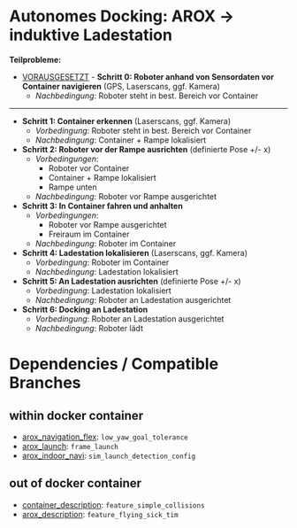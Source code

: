 # Autonomes Docking: AROX -> induktive Ladestation

**Teilprobleme:**
- <u>VORAUSGESETZT</u> - **Schritt 0: Roboter anhand von Sensordaten vor Container navigieren** (GPS, Laserscans, ggf. Kamera)
    - *Nachbedingung*: Roboter steht in best. Bereich vor Container
--------------------------------------------------------------------------
- **Schritt 1: Container erkennen** (Laserscans, ggf. Kamera)
    - *Vorbedingung*: Roboter steht in best. Bereich vor Container
    - *Nachbedingung*: Container + Rampe lokalisiert
- **Schritt 2: Roboter vor der Rampe ausrichten** (definierte Pose +/- x)
    - *Vorbedingungen*: 
        - Roboter vor Container
        - Container + Rampe lokalisiert
        - Rampe unten
    - *Nachbedingung*: Roboter vor Rampe ausgerichtet
- **Schritt 3: In Container fahren und anhalten**
    - *Vorbedingungen*:
        - Roboter vor Rampe ausgerichtet
        - Freiraum im Container
    - *Nachbedingung*: Roboter im Container
- **Schritt 4: Ladestation lokalisieren** (Laserscans, ggf. Kamera)
    - *Vorbedingung*: Roboter im Container
    - *Nachbedingung*: Ladestation lokalisiert
- **Schritt 5: An Ladestation ausrichten** (definierte Pose +/- x)
    - *Vorbedingung*: Ladestation lokalisiert
    - *Nachbedingung*: Roboter an Ladestation ausgerichtet
- **Schritt 6: Docking an Ladestation**
    - *Vorbedingung*: Roboter an Ladestation ausgerichtet
    - *Nachbedingung*: Roboter lädt

# Dependencies / Compatible Branches

## within docker container
- [arox_navigation_flex](https://git.ni.dfki.de/arox/arox_core/arox_navigation_flex): `low_yaw_goal_tolerance`
- [arox_launch](https://git.ni.dfki.de/arox/arox_core/arox_launch): `frame_launch`
- [arox_indoor_navi](https://git.ni.dfki.de/arox/arox_core/arox_indoor_navi): `sim_launch_detection_config`

## out of docker container
- [container_description](https://git.ni.dfki.de/arox/container_description): `feature_simple_collisions`
- [arox_description](https://git.ni.dfki.de/arox/arox_core/arox_description): `feature_flying_sick_tim`
